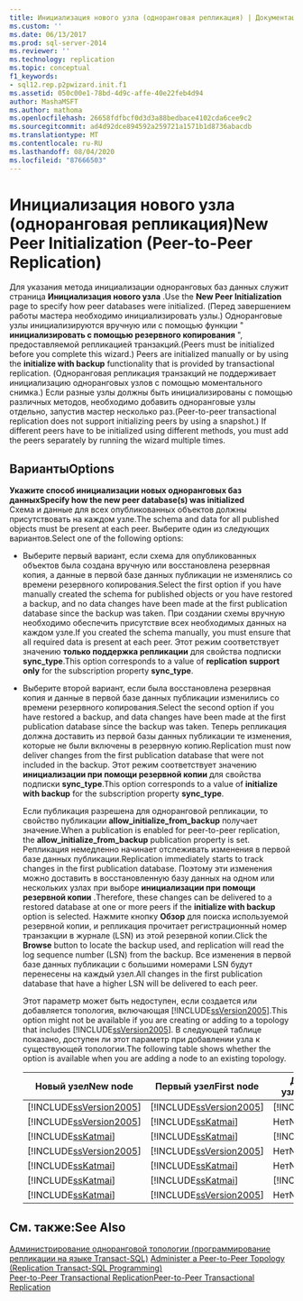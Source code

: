 ```yaml
---
title: Инициализация нового узла (одноранговая репликация) | Документация Майкрософт
ms.custom: ''
ms.date: 06/13/2017
ms.prod: sql-server-2014
ms.reviewer: ''
ms.technology: replication
ms.topic: conceptual
f1_keywords:
- sql12.rep.p2pwizard.init.f1
ms.assetid: 050c00e1-78bd-4d9c-affe-40e22feb4d94
author: MashaMSFT
ms.author: mathoma
ms.openlocfilehash: 26658fdfbcf0d3d3a88bedbace4102cda6cee9c2
ms.sourcegitcommit: ad4d92dce894592a259721a1571b1d8736abacdb
ms.translationtype: MT
ms.contentlocale: ru-RU
ms.lasthandoff: 08/04/2020
ms.locfileid: "87666503"
---
```

# <a name="new-peer-initialization-peer-to-peer-replication"></a><span data-ttu-id="fd426-102">Инициализация нового узла (одноранговая репликация)</span><span class="sxs-lookup"><span data-stu-id="fd426-102">New Peer Initialization (Peer-to-Peer Replication)</span></span>
  <span data-ttu-id="fd426-103">Для указания метода инициализации одноранговых баз данных служит страница **Инициализация нового узла** .</span><span class="sxs-lookup"><span data-stu-id="fd426-103">Use the **New Peer Initialization** page to specify how peer databases were initialized.</span></span> <span data-ttu-id="fd426-104">(Перед завершением работы мастера необходимо инициализировать узлы.) Одноранговые узлы инициализируются вручную или с помощью функции " **инициализировать с помощью резервного копирования** ", предоставляемой репликацией транзакций.</span><span class="sxs-lookup"><span data-stu-id="fd426-104">(Peers must be initialized before you complete this wizard.) Peers are initialized manually or by using the **initialize with backup** functionality that is provided by transactional replication.</span></span> <span data-ttu-id="fd426-105">(Одноранговая репликация транзакций не поддерживает инициализацию одноранговых узлов с помощью моментального снимка.) Если разные узлы должны быть инициализированы с помощью различных методов, необходимо добавить одноранговые узлы отдельно, запустив мастер несколько раз.</span><span class="sxs-lookup"><span data-stu-id="fd426-105">(Peer-to-peer transactional replication does not support initializing peers by using a snapshot.) If different peers have to be initialized using different methods, you must add the peers separately by running the wizard multiple times.</span></span>  
  
## <a name="options"></a><span data-ttu-id="fd426-106">Варианты</span><span class="sxs-lookup"><span data-stu-id="fd426-106">Options</span></span>  
 <span data-ttu-id="fd426-107">**Укажите способ инициализации новых одноранговых баз данных**</span><span class="sxs-lookup"><span data-stu-id="fd426-107">**Specify how the new peer database(s) was initialized**</span></span>  
 <span data-ttu-id="fd426-108">Схема и данные для всех опубликованных объектов должны присутствовать на каждом узле.</span><span class="sxs-lookup"><span data-stu-id="fd426-108">The schema and data for all published objects must be present at each peer.</span></span> <span data-ttu-id="fd426-109">Выберите один из следующих вариантов.</span><span class="sxs-lookup"><span data-stu-id="fd426-109">Select one of the following options:</span></span>  
  
-   <span data-ttu-id="fd426-110">Выберите первый вариант, если схема для опубликованных объектов была создана вручную или восстановлена резервная копия, а данные в первой базе данных публикации не изменялись со времени резервного копирования.</span><span class="sxs-lookup"><span data-stu-id="fd426-110">Select the first option if you have manually created the schema for published objects or you have restored a backup, and no data changes have been made at the first publication database since the backup was taken.</span></span> <span data-ttu-id="fd426-111">При создании схемы вручную необходимо обеспечить присутствие всех необходимых данных на каждом узле.</span><span class="sxs-lookup"><span data-stu-id="fd426-111">If you created the schema manually, you must ensure that all required data is present at each peer.</span></span> <span data-ttu-id="fd426-112">Этот режим соответствует значению **только поддержка репликации** для свойства подписки **sync_type**.</span><span class="sxs-lookup"><span data-stu-id="fd426-112">This option corresponds to a value of **replication support only** for the subscription property **sync_type**.</span></span>  
  
-   <span data-ttu-id="fd426-113">Выберите второй вариант, если была восстановлена резервная копия и данные в первой базе данных публикации изменились со времени резервного копирования.</span><span class="sxs-lookup"><span data-stu-id="fd426-113">Select the second option if you have restored a backup, and data changes have been made at the first publication database since the backup was taken.</span></span> <span data-ttu-id="fd426-114">Теперь репликация должна доставить из первой базы данных публикации те изменения, которые не были включены в резервную копию.</span><span class="sxs-lookup"><span data-stu-id="fd426-114">Replication must now deliver changes from the first publication database that were not included in the backup.</span></span> <span data-ttu-id="fd426-115">Этот режим соответствует значению **инициализации при помощи резервной копии** для свойства подписки **sync_type**.</span><span class="sxs-lookup"><span data-stu-id="fd426-115">This option corresponds to a value of **initialize with backup** for the subscription property **sync_type**.</span></span>  
  
     <span data-ttu-id="fd426-116">Если публикация разрешена для одноранговой репликации, то свойство публикации **allow_initialize_from_backup** получает значение.</span><span class="sxs-lookup"><span data-stu-id="fd426-116">When a publication is enabled for peer-to-peer replication, the **allow_initialize_from_backup** publication property is set.</span></span> <span data-ttu-id="fd426-117">Репликация немедленно начинает отслеживать изменения в первой базе данных публикации.</span><span class="sxs-lookup"><span data-stu-id="fd426-117">Replication immediately starts to track changes in the first publication database.</span></span> <span data-ttu-id="fd426-118">Поэтому эти изменения можно доставить в восстановленную базу данных на одном или нескольких узлах при выборе **инициализации при помощи резервной копии** .</span><span class="sxs-lookup"><span data-stu-id="fd426-118">Therefore, these changes can be delivered to a restored database at one or more peers if the **initialize with backup** option is selected.</span></span> <span data-ttu-id="fd426-119">Нажмите кнопку **Обзор** для поиска используемой резервной копии, и репликация прочитает регистрационный номер транзакции в журнале (LSN) из этой резервной копии.</span><span class="sxs-lookup"><span data-stu-id="fd426-119">Click the **Browse** button to locate the backup used, and replication will read the log sequence number (LSN) from the backup.</span></span> <span data-ttu-id="fd426-120">Все изменения в первой базе данных публикации с большими номерами LSN будут перенесены на каждый узел.</span><span class="sxs-lookup"><span data-stu-id="fd426-120">All changes in the first publication database that have a higher LSN will be delivered to each peer.</span></span>  
  
     <span data-ttu-id="fd426-121">Этот параметр может быть недоступен, если создается или добавляется топология, включающая [!INCLUDE[ssVersion2005](../../includes/ssversion2005-md.md)].</span><span class="sxs-lookup"><span data-stu-id="fd426-121">This option might not be available if you are creating or adding to a topology that includes [!INCLUDE[ssVersion2005](../../includes/ssversion2005-md.md)].</span></span> <span data-ttu-id="fd426-122">В следующей таблице показано, доступен ли этот параметр при добавлении узла к существующей топологии.</span><span class="sxs-lookup"><span data-stu-id="fd426-122">The following table shows whether the option is available when you are adding a node to an existing topology.</span></span>  
  
    |<span data-ttu-id="fd426-123">Новый узел</span><span class="sxs-lookup"><span data-stu-id="fd426-123">New node</span></span>|<span data-ttu-id="fd426-124">Первый узел</span><span class="sxs-lookup"><span data-stu-id="fd426-124">First node</span></span>|<span data-ttu-id="fd426-125">Дополнительные узлы</span><span class="sxs-lookup"><span data-stu-id="fd426-125">Additional nodes</span></span>|<span data-ttu-id="fd426-126">Параметр</span><span class="sxs-lookup"><span data-stu-id="fd426-126">Option</span></span>|  
    |--------------|----------------|----------------------|------------|  
    |[!INCLUDE[ssVersion2005](../../includes/ssversion2005-md.md)]|[!INCLUDE[ssVersion2005](../../includes/ssversion2005-md.md)]|[!INCLUDE[ssVersion2005](../../includes/ssversion2005-md.md)]|<span data-ttu-id="fd426-127">Выключено</span><span class="sxs-lookup"><span data-stu-id="fd426-127">Disabled</span></span>|  
    |[!INCLUDE[ssVersion2005](../../includes/ssversion2005-md.md)]|[!INCLUDE[ssKatmai](../../includes/sskatmai-md.md)]|<span data-ttu-id="fd426-128">Нет</span><span class="sxs-lookup"><span data-stu-id="fd426-128">None</span></span>|<span data-ttu-id="fd426-129">Выключено</span><span class="sxs-lookup"><span data-stu-id="fd426-129">Disabled</span></span>|  
    |[!INCLUDE[ssKatmai](../../includes/sskatmai-md.md)]|[!INCLUDE[ssKatmai](../../includes/sskatmai-md.md)]|[!INCLUDE[ssVersion2005](../../includes/ssversion2005-md.md)]|<span data-ttu-id="fd426-130">Выключено</span><span class="sxs-lookup"><span data-stu-id="fd426-130">Disabled</span></span>|  
    |[!INCLUDE[ssVersion2005](../../includes/ssversion2005-md.md)]|[!INCLUDE[ssVersion2005](../../includes/ssversion2005-md.md)]|<span data-ttu-id="fd426-131">Нет</span><span class="sxs-lookup"><span data-stu-id="fd426-131">None</span></span>|<span data-ttu-id="fd426-132">Активировано</span><span class="sxs-lookup"><span data-stu-id="fd426-132">Enabled</span></span>|  
    |[!INCLUDE[ssKatmai](../../includes/sskatmai-md.md)]|[!INCLUDE[ssKatmai](../../includes/sskatmai-md.md)]|<span data-ttu-id="fd426-133">Нет</span><span class="sxs-lookup"><span data-stu-id="fd426-133">None</span></span>|<span data-ttu-id="fd426-134">Активировано</span><span class="sxs-lookup"><span data-stu-id="fd426-134">Enabled</span></span>|  
    |[!INCLUDE[ssKatmai](../../includes/sskatmai-md.md)]|[!INCLUDE[ssKatmai](../../includes/sskatmai-md.md)]|[!INCLUDE[ssKatmai](../../includes/sskatmai-md.md)]|<span data-ttu-id="fd426-135">Активировано</span><span class="sxs-lookup"><span data-stu-id="fd426-135">Enabled</span></span>|  
    |[!INCLUDE[ssKatmai](../../includes/sskatmai-md.md)]|[!INCLUDE[ssVersion2005](../../includes/ssversion2005-md.md)]|<span data-ttu-id="fd426-136">Нет</span><span class="sxs-lookup"><span data-stu-id="fd426-136">None</span></span>|<span data-ttu-id="fd426-137">Активировано</span><span class="sxs-lookup"><span data-stu-id="fd426-137">Enabled</span></span>|  
  
## <a name="see-also"></a><span data-ttu-id="fd426-138">См. также:</span><span class="sxs-lookup"><span data-stu-id="fd426-138">See Also</span></span>  
 <span data-ttu-id="fd426-139">[Администрирование одноранговой топологии (программирование репликации на языке Transact-SQL)](administration/administer-a-peer-to-peer-topology-replication-transact-sql-programming.md) </span><span class="sxs-lookup"><span data-stu-id="fd426-139">[Administer a Peer-to-Peer Topology &#40;Replication Transact-SQL Programming&#41;](administration/administer-a-peer-to-peer-topology-replication-transact-sql-programming.md) </span></span>  
 [<span data-ttu-id="fd426-140">Peer-to-Peer Transactional Replication</span><span class="sxs-lookup"><span data-stu-id="fd426-140">Peer-to-Peer Transactional Replication</span></span>](transactional/peer-to-peer-transactional-replication.md)  
  
  
